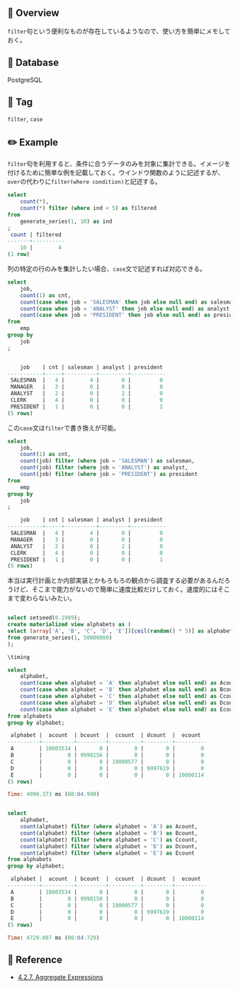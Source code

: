## :memo: Overview

`filter`句という便利なものが存在しているようなので、使い方を簡単にメモしておく。

## :floppy_disk: Database

PostgreSQL

## :bookmark: Tag

`filter`, `case`

## :pencil2: Example

`filter`句を利用すると、条件に合うデータのみを対象に集計できる。イメージを付けるために簡単な例を記載しておく。ウインドウ関数のように記述するが、`over`の代わりに`filter(where condition)`と記述する。

```sql
select
    count(*),
    count(*) filter (where ind < 5) as filtered
from
    generate_series(1, 10) as ind
;
 count | filtered
-------+----------
    10 |        4
(1 row)
```

列の特定の行のみを集計したい場合、`case`文で記述すれば対応できる。

```sql
select
    job,
    count(1) as cnt,
    count(case when job = 'SALESMAN' then job else null end) as salesman,
    count(case when job = 'ANALYST' then job else null end) as analyst,
    count(case when job = 'PRESIDENT' then job else null end) as president
from
    emp
group by
    job
;


    job    | cnt | salesman | analyst | president
-----------+-----+----------+---------+-----------
 SALESMAN  |   4 |        4 |       0 |         0
 MANAGER   |   3 |        0 |       0 |         0
 ANALYST   |   2 |        0 |       2 |         0
 CLERK     |   4 |        0 |       0 |         0
 PRESIDENT |   1 |        0 |       0 |         1
(5 rows)
```

この`case`文は`filter`で書き換えが可能。

```sql
select
    job,
    count(1) as cnt,
    count(job) filter (where job = 'SALESMAN') as salesman,
    count(job) filter (where job = 'ANALYST') as analyst,
    count(job) filter (where job = 'PRESIDENT') as president
from
    emp
group by
    job
;

    job    | cnt | salesman | analyst | president
-----------+-----+----------+---------+-----------
 SALESMAN  |   4 |        4 |       0 |         0
 MANAGER   |   3 |        0 |       0 |         0
 ANALYST   |   2 |        0 |       2 |         0
 CLERK     |   4 |        0 |       0 |         0
 PRESIDENT |   1 |        0 |       0 |         1
(5 rows)
```

本当は実行計画とか内部実装とかもろもろの観点から調査する必要があるんだろうけど、そこまで能力がないので簡単に速度比較だけしておく。速度的にはそこまで変わらないみたい。

```sql

select setseed(0.1989);
create materialized view alphabets as (
select (array['A', 'B', 'C', 'D', 'E'])[ceil(random() * 5)] as alphabet
from generate_series(1, 50000000)
);

\timing

select
    alphabet,
    count(case when alphabet = 'A' then alphabet else null end) as Acount,
    count(case when alphabet = 'B' then alphabet else null end) as Bcount,
    count(case when alphabet = 'C' then alphabet else null end) as Ccount,
    count(case when alphabet = 'D' then alphabet else null end) as Dcount,
    count(case when alphabet = 'E' then alphabet else null end) as Ecount
from alphabets
group by alphabet;

 alphabet |  acount  | bcount  |  ccount  | dcount  |  ecount
----------+----------+---------+----------+---------+----------
 A        | 10003534 |       0 |        0 |       0 |        0
 B        |        0 | 9998156 |        0 |       0 |        0
 C        |        0 |       0 | 10000577 |       0 |        0
 D        |        0 |       0 |        0 | 9997619 |        0
 E        |        0 |       0 |        0 |       0 | 10000114
(5 rows)

Time: 4990.373 ms (00:04.990)


select
    alphabet,
    count(alphabet) filter (where alphabet = 'A') as Acount,
    count(alphabet) filter (where alphabet = 'B') as Bcount,
    count(alphabet) filter (where alphabet = 'C') as Ccount,
    count(alphabet) filter (where alphabet = 'D') as Dcount,
    count(alphabet) filter (where alphabet = 'E') as Ecount
from alphabets
group by alphabet;

 alphabet |  acount  | bcount  |  ccount  | dcount  |  ecount
----------+----------+---------+----------+---------+----------
 A        | 10003534 |       0 |        0 |       0 |        0
 B        |        0 | 9998156 |        0 |       0 |        0
 C        |        0 |       0 | 10000577 |       0 |        0
 D        |        0 |       0 |        0 | 9997619 |        0
 E        |        0 |       0 |        0 |       0 | 10000114
(5 rows)

Time: 4729.087 ms (00:04.729)

```

## :closed_book: Reference

- [4.2.7. Aggregate Expressions](https://www.postgresql.org/docs/current/sql-expressions.html#SYNTAX-AGGREGATES:~:text=4.2.7.%20%E9%9B%86%E8%A8%88-,%E5%BC%8F,-%E9%9B%86%E8%A8%88%E5%BC%8F%E3%81%AF)
